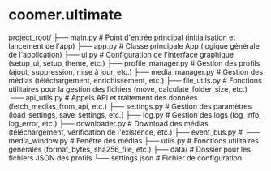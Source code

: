 # coomer.ultimate
project_root/
├── main.py               # Point d'entrée principal (initialisation et lancement de l'app)
├── app.py                # Classe principale App (logique générale de l'application)
├── ui.py                 # Configuration de l'interface graphique (setup_ui, setup_theme, etc.)
├── profile_manager.py    # Gestion des profils (ajout, suppression, mise à jour, etc.)
├── media_manager.py      # Gestion des médias (téléchargement, enrichissement, etc.)
├── file_utils.py         # Fonctions utilitaires pour la gestion des fichiers (move, calculate_folder_size, etc.)
├── api_utils.py          # Appels API et traitement des données (fetch_medias_from_api, etc.)
├── settings.py           # Gestion des paramètres (load_settings, save_settings, etc.)
├── log.py                # Gestion des logs (log_info, log_error, etc.)
├── downloader.py         # Download des médias (téléchargement, vérification de l'existence, etc.)
├── event_bus.py          # 
├── media_window.py       # Fenêtre des médias
├── utils.py              # Fonctions utilitaires générales (format_bytes, sha256_file, etc.)
├── data/                 # Dossier pour les fichiers JSON des profils
└── settings.json         # Fichier de configuration